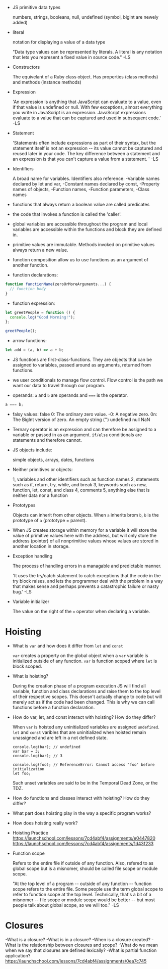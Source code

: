 - JS primitive data types

  numbers, strings, booleans, null, undefined (symbol, bigint are newely added)

- literal

  notation for displaying a value of a data type

  "Data type values can be represented by literals. A literal is any notation that lets you represent a fixed value in source code." -LS

- Constructors

  The equivelant of a Ruby class object. Has properties (class methods) and methods (instance methods)

- Expression

  'An expression is anything that JavaScript can evaluate to a value, even if that value is undefined or null. With few exceptions, almost everything you write in JavaScript is an expression. JavaScript expressions evaluate to a value that can be captured and used in subsequent code.' -LS

- Statement

  'Statements often include expressions as part of their syntax, but the statement itself is not an expression -- its value cannot be captured and reused later in your code. The key difference between a statement and an expression is that you can't capture a value from a statement. ' -LS

- Identifiers

  A broad name for variables. Identifiers also reference:
  -Variable names declared by let and var,
  -Constant names declared by const,
  -Property names of objects,
  -Function names,
  -Function parameters,
  -Class names

- functions that always return a boolean value are called predicates

- the code that invokes a function is called the 'caller'.

- global variables are accessible throughout the program and local variables are accessible within the functions and block they are defined in.

- primitive values are immutable. Methods invoked on primitive values always return a new value.

- function composition allow us to use functions as an argument of another function.

- function declarations:
<!-- can call function declarations before they are defined -->

```js
function functionName(zeroOrMoreArguments...) {
  // function body
}
```

- function expression:
<!-- cannot call function expressions before they are defined -->

```js
let greetPeople = function () {
  console.log("Good Morning!");
};

greetPeople();
```

- arrow functions:

```js
let add = (a, b) => a + b;
```

- JS functions are first-class-functions. They are objects that can be assigned to variables, passed around as arguments, returned from functions.

- we user conditionals to manage flow control. Flow control is the path we want our data to travel through our program.

- operands: `a` and `b` are operands and `===` is the operator.

```js
a === b;
```

- falsy values:
  false
  0: The ordinary zero value.
  -0: A negative zero.
  0n: The BigInt version of zero.
  An empty string ('')
  undefined
  null
  NaN

- Ternary operator is an expression and can therefore be assigned to a variable or passed in as an argument. `if/else` conditionals are statements and therefore cannot.

- JS objects include:

  simple objects, arrays, dates, functions

- Neither primitives or objects:

  1, variables and other identifiers such as function names
  2, statements such as if, return, try, while, and break
  3, keywords such as new, function, let, const, and class
  4, comments
  5, anything else that is neither data nor a function

- Prototypes

  Objects can inherit from other objects. When `a` inherits brom `b`, `b` is the prototype of `a` (prototype = parent).

- When JS creates storage within memory for a variable it will store the value of primitive values here with the address, but will only store the address (pointer) of all nonprimitive values whose values are stored in another location in storage.

- Exception handling

  The process of handling errors in a managable and predictable manner.

  'It uses the try/catch statement to catch exceptions that the code in the try block raises, and lets the programmer deal with the problem in a way that makes sense and perhaps prevents a catastrophic failure or nasty bug.' -LS

- Variable initializer

  The value on the right of the `=` operator when declaring a variable.

# Hoisting

- What is `var` and how does it differ from `let` and `const`

  `var` creates a property on the global object when a `var` variable is initialized outside of any function. `var` is function scoped where `let` is block scoped.

- What is hoisting?

  During the creation phase of a program execution JS will find all variable, function and class declarations and raise them to the top level of their respective scopes. This doesn't actually change to code but will merely act as if the code had been changed. This is why we can call functions before a function declaration.

- How do var, let, and const interact with hoisting? How do they differ?

  When `var` is hoisted any uninitialized variables are assigned `undefined`. `let` and `const` varibles that are uninitialized when hoisted remain unassigned and are left in a not defined state.

  ```JS
  console.log(bar); // undefined
  var bar = 3;
  console.log(bar); // 3

  console.log(foo); // ReferenceError: Cannot access 'foo' before initialization
  let foo;
  ```

  Such unset variables are said to be in the Temporal Dead Zone, or the TDZ.

- How do functions and classes interact with hoisting? How do they differ?
- What part does hoisting play in the way a specific program works?
- How does hoisting really work?
- Hoisting Practice
  https://launchschool.com/lessons/7cd4abf4/assignments/e0447820
  https://launchschool.com/lessons/7cd4abf4/assignments/1d43f233

- Function scope

  Refers to the entire file if outside of any function. Also, refered to as global scope but is a misnomer, should be called file scope or module scope.

  "At the top level of a program -- outside of any function -- function scope refers to the entire file. Some people use the term global scope to refer to function scope at the top level. Technically, that's a bit of a misnomer -- file scope or module scope would be better -- but most people talk about global scope, so we will too." -LS

# Closures

-What is a closure?
-What is in a closure?
-When is a closure created?
-What is the relationship between closures and scope?
-What do we mean when we say that closures are defined lexically?
-What is partial function application?
https://launchschool.com/lessons/7cd4abf4/assignments/0ea7c745
